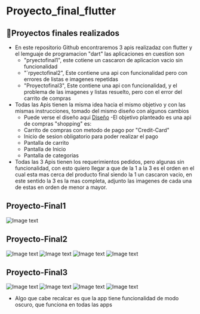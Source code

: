# Proyecto_final_flutter
## :book:Proyectos finales realizados 
- En este repositorio Github encontraremos 3 apis realizadaz con flutter y el lemguaje de programacion "dart" las aplicaciones en cuestion son
  - "pryectofinal1", este cotiene un cascaron de aplicacion vacio sin funcionalidad
  - "´rpyectofinal2", Este contiene una api con funcionalidad pero con errores de listas e imagenes repetidas
  - "Proyectofinal3", Este contiene una api con funcionalidad, y el problema de las imagenes y listas resuelto, pero con el error del carrito de compras
- Todas las Apis tienen la misma idea hacia el mismo objetivo y con las mismas instrucciones, tomado del mismo diseño con algunos cambios
  - Puede verse el diseño aqui [Diseño](https://www.figma.com/file/Il2tqsNYOOmOND6ozvAYSw/Proyecto_comercio?node-id=0%3A1)
 -El objetivo planteado es una api de compras "shopping" es:
  - Carrito de compras con metodo de pago por "Credit-Card"
  - Inicio de sesion obligatorio para poder realizar el pago
  - Pantalla de carrito
  - Pantalla de Inicio
  - Pantalla de categorias
 - Todas las 3 Apis tienen los requerimientos pedidos, pero algunas sin funcionalidad, con esto quiero llegar a que de la 1 a la 3 es el orden en el cual esta mas cerca del producto final siendo la 1 un cascaron vacio, en este sentido la 3 es la mas completa, adjunto las imagenes de cada una de estas en orden de menor a mayor.
## Proyecto-Final1
 ![Image text](https://github.com/felipeQuevedo/Proyecto_final/blob/main/proyectofinal1.jpg)
## Proyecto-Final2
 ![Image text](https://github.com/felipeQuevedo/Proyecto_final/blob/main/proyecto2.jpg)
 ![Image text](https://github.com/felipeQuevedo/Proyecto_final/blob/main/proyecto21.jpg)
 ![Image text](https://github.com/felipeQuevedo/Proyecto_final/blob/main/proyecto22.jpg)
 ![Image text](https://github.com/felipeQuevedo/Proyecto_final/blob/main/proyecto23.jpg)
 ## Proyecto-Final3
 ![Image text](https://github.com/felipeQuevedo/Proyecto_final/blob/main/proyecto31.jpg)
 ![Image text](https://github.com/felipeQuevedo/Proyecto_final/blob/main/proyecto21.jpg)
 ![Image text](https://github.com/felipeQuevedo/Proyecto_final/blob/main/proyecto3.jpg)
 ![Image text](https://github.com/felipeQuevedo/Proyecto_final/blob/main/proyecto23.jpg)
 - Algo que cabe recalcar es que la app tiene funcionalidad de modo oscuro, que funciona en todas las apps
